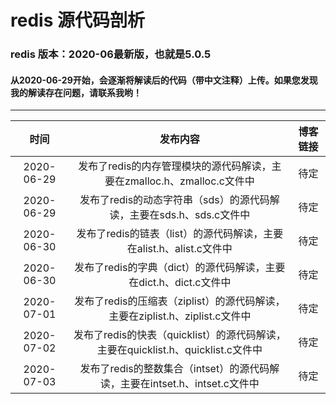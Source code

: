 # redis 源代码剖析
###  redis 版本：2020-06最新版，也就是5.0.5
#### 从2020-06-29开始，会逐渐将解读后的代码（带中文注释）上传。如果您发现我的解读存在问题，请联系我哟！
----
时间|发布内容|博客链接
:--:|:--:|:--:
2020-06-29|发布了redis的内存管理模块的源代码解读，主要在zmalloc.h、zmalloc.c文件中|待定
2020-06-29|发布了redis的动态字符串（sds）的源代码解读，主要在sds.h、sds.c文件中|待定
2020-06-30|发布了redis的链表（list）的源代码解读，主要在alist.h、alist.c文件中|待定
2020-06-30|发布了redis的字典（dict）的源代码解读，主要在dict.h、dict.c文件中|待定
2020-07-01|发布了redis的压缩表（ziplist）的源代码解读，主要在ziplist.h、ziplist.c文件中|待定
2020-07-02|发布了redis的快表（quicklist）的源代码解读，主要在quicklist.h、quicklist.c文件中|待定
2020-07-03|发布了redis的整数集合（intset）的源代码解读，主要在intset.h、intset.c文件中|待定
